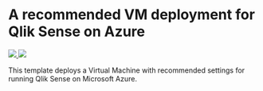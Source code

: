 # A recommended VM deployment for Qlik Sense on Azure 

<a href="https://portal.azure.com/#create/Microsoft.Template/uri/https%3A%2F%2Fraw.githubusercontent.com%2Fkrist00fer%2Fqlik%2Fmaster%2Fazuredeploy.json" target="_blank">
    <img src="http://azuredeploy.net/deploybutton.png"/>
</a>
<a href="http://armviz.io/#/?load=https%3A%2F%2Fraw.githubusercontent.com%2Fkrist00fer%2Fqlik%2Fmaster%2Fazuredeploy.json" target="_blank">
    <img src="http://armviz.io/visualizebutton.png"/>
</a>


This template deploys a Virtual Machine with recommended settings for running Qlik Sense on Microsoft Azure.